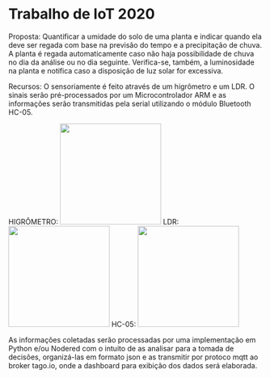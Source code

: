 # Trabalho de IoT 2020

Proposta: Quantificar a umidade do solo de uma planta e indicar quando ela deve ser regada com base na previsão do tempo e a precipitação de chuva.
A planta é regada automaticamente caso não haja possibilidade de chuva no dia da análise ou no dia seguinte. Verifica-se, também, a luminosidade
na planta e notifica caso a disposição de luz solar for excessiva.

Recursos: O sensoriamente é feito através de um higrômetro e um LDR. O sinais serão pré-processados por um Microcontrolador ARM e as informações
serão transmitidas pela serial utilizando o módulo Bluetooth HC-05.

HIGRÔMETRO:
<img src="https://ae01.alicdn.com/kf/HTB1r0P4JVXXXXb8XpXXq6xXFXXXj/225565846/HTB1r0P4JVXXXXb8XpXXq6xXFXXXj.jpg" width="200" height="200" /> 
LDR:
<img src="https://sc01.alicdn.com/kf/HTB1Da3pKFXXXXXRapXXq6xXFXXXP.jpg_350x350.jpg" width="200" height="200" />
HC-05:
<img src="https://cdn.awsli.com.br/600x700/921/921725/produto/38307342/2c043a596e.jpg" width="200" height="200" />

As informações coletadas serão processadas por uma implementação em Python e/ou Nodered com o intuito de as analisar para a tomada de decisões,
organizá-las em formato json e as transmitir por protoco mqtt ao broker tago.io, onde a dashboard para exibição dos dados será elaborada.




